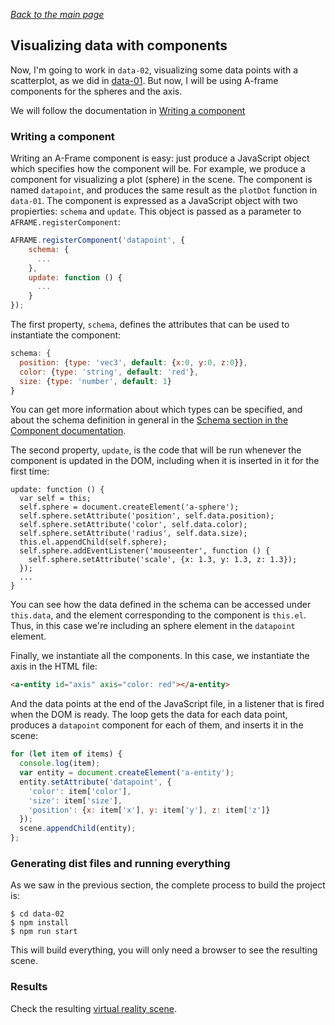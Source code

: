 
*[Back to the main page](../README.md)*

## Visualizing data with components

Now, I'm going to work in `data-02`,
visualizing some data points with a scatterplot,
as we did in [data-01](../data-01).
But now, I will be using A-frame components
for the spheres and the axis.

We will follow the documentation in
[Writing a component](https://aframe.io/docs/0.8.0/introduction/writing-a-component.html)

### Writing a component

Writing an A-Frame component is easy: just produce a JavaScript object
which specifies how the component will be. For example, we
produce a component for visualizing a plot (sphere) in the scene.
The component is named `datapoint`, and produces the same result
as the `plotDot` function in `data-01`. The component is expressed
as a JavaScript object with two propierties: `schema` and `update`.
This object is passed as a parameter to `AFRAME.registerComponent`:

```javascript
AFRAME.registerComponent('datapoint', {
    schema: {
      ...
    },
    update: function () {
      ...
    }
});
```

The first property, `schema`, defines the attributes that
can be used to instantiate the component:

```javascript
schema: {
  position: {type: 'vec3', default: {x:0, y:0, z:0}},
  color: {type: 'string', default: 'red'},
  size: {type: 'number', default: 1}
}
```

You can get more information about which types can be specified,
and about the schema definition in general in the
[Schema section in the Component documentation](https://github.com/aframevr/aframe/blob/master/docs/core/component.md#schema).

The second property, `update`, is the code that will be run
whenever the component is updated in the DOM, including when it is
inserted in it for the first time:

```
update: function () {
  var self = this;
  self.sphere = document.createElement('a-sphere');
  self.sphere.setAttribute('position', self.data.position);
  self.sphere.setAttribute('color', self.data.color);
  self.sphere.setAttribute('radius', self.data.size);
  this.el.appendChild(self.sphere);
  self.sphere.addEventListener('mouseenter', function () {
    self.sphere.setAttribute('scale', {x: 1.3, y: 1.3, z: 1.3});
  });
  ...
}
```

You can see how the data defined in the schema can be accessed
under `this.data`, and the element corresponding to the component
is `this.el`. Thus, in this case we're including an sphere element in the
`datapoint` element.

Finally, we instantiate all the components. In this case,
we instantiate the axis in the HTML file:

```html
<a-entity id="axis" axis="color: red"></a-entity>
```

And the data points at the end of the JavaScript file,
in a listener that is fired when the DOM is ready.
The loop gets the data for each data point,
produces a `datapoint` component for each of them,
and inserts it in the scene:

```javascript
for (let item of items) {
  console.log(item);
  var entity = document.createElement('a-entity');
  entity.setAttribute('datapoint', {
    'color': item['color'],
    'size': item['size'],
    'position': {x: item['x'], y: item['y'], z: item['z']}
  });
  scene.appendChild(entity);
};
```


### Generating dist files and running everything

As we saw in the previous section, the complete process to build the project is:

```
$ cd data-02
$ npm install
$ npm run start
```

This will build everything,
you will only need a browser to see the resulting scene.

### Results

Check the resulting [virtual reality scene](web/index.html).
